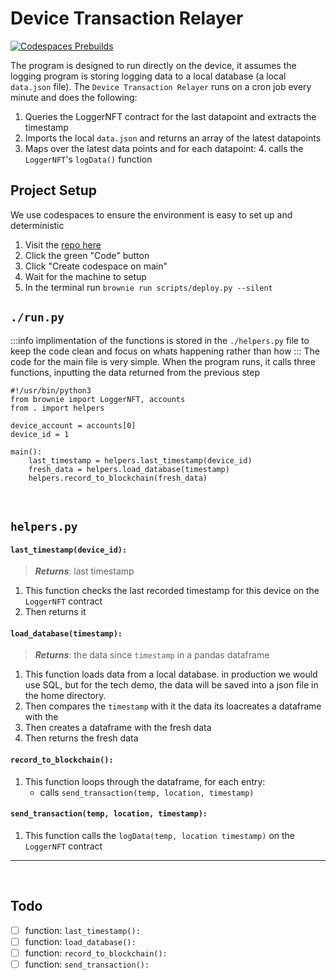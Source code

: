 # Device Transaction Relayer

[![Codespaces Prebuilds](https://github.com/32ETH/device-transaction-relayer/actions/workflows/codespaces/create_codespaces_prebuilds/badge.svg)](https://github.com/32ETH/device-transaction-relayer/actions/workflows/codespaces/create_codespaces_prebuilds)

The program is designed to run directly on the device, it assumes the logging program is storing logging data to a local database (a local `data.json` file). The `Device Transaction Relayer` runs on a cron job every minute and does the following:

1. Queries the LoggerNFT contract for the last datapoint and extracts the timestamp
2. Imports the local `data.json` and returns an array of the latest datapoints
3. Maps over the latest data points and for each datapoint: 4. calls the `LoggerNFT`'s `logData()` function
   <br>

## Project Setup

We use codespaces to ensure the environment is easy to set up and deterministic

1. Visit the [repo here](https://github.com/32ETH/device-transaction-relayer)
2. Click the green "Code" button
3. Click "Create codespace on main"
4. Wait for the machine to setup
5. In the terminal run `brownie run scripts/deploy.py --silent`
   <br>

## `./run.py`

:::info
implimentation of the functions is stored in the `./helpers.py` file to keep the code clean and focus on whats happening rather than how
:::
The code for the main file is very simple. When the program runs, it calls three functions, inputting the data returned from the previous step
<br>

```python=
#!/usr/bin/python3
from brownie import LoggerNFT, accounts
from . import helpers

device_account = accounts[0]
device_id = 1

main():
    last_timestamp = helpers.last_timestamp(device_id)
    fresh_data = helpers.load_database(timestamp)
    helpers.record_to_blockchain(fresh_data)

```

<br>

## `helpers.py`

#### `last_timestamp(device_id):`

> **_Returns_**: last timestamp

1. This function checks the last recorded timestamp for this device on the `LoggerNFT` contract
2. Then returns it

#### `load_database(timestamp):`

> **_Returns_**: the data since `timestamp` in a pandas dataframe

1. This function loads data from a local database. in production we would use SQL, but for the tech demo, the data will be saved into a json file in the home directory.
2. Then compares the `timestamp` with it the data its loacreates a dataframe with the
3. Then creates a dataframe with the fresh data
4. Then returns the fresh data

#### `record_to_blockchain():`

1. This function loops through the dataframe, for each entry:
    - calls `send_transaction(temp, location, timestamp)`

#### `send_transaction(temp, location, timestamp):`

1. This function calls the `logData(temp, location timestamp)` on the `LoggerNFT` contract

---

<br>

## Todo

-   [ ] function: `last_timestamp():`
-   [ ] function: `load_database():`
-   [ ] function: `record_to_blockchain():`
-   [ ] function: `send_transaction():`
